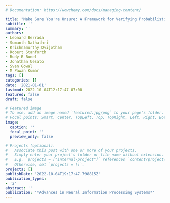 ```yaml
---
# Documentation: https://wowchemy.com/docs/managing-content/

title: "Make Sure You're Unsure: A Framework for Verifying Probabilistic Specifications"
subtitle: ''
summary: ''
authors:
- Leonard Berrada
- Sumanth Dathathri
- Krishnamurthy Dvijotham
- Robert Stanforth
- Rudy R Bunel
- Jonathan Uesato
- Sven Gowal
- M Pawan Kumar
tags: []
categories: []
date: '2021-01-01'
lastmod: 2022-10-04T12:17:47-07:00
featured: false
draft: false

# Featured image
# To use, add an image named `featured.jpg/png` to your page's folder.
# Focal points: Smart, Center, TopLeft, Top, TopRight, Left, Right, BottomLeft, Bottom, BottomRight.
image:
  caption: ''
  focal_point: ''
  preview_only: false

# Projects (optional).
#   Associate this post with one or more of your projects.
#   Simply enter your project's folder or file name without extension.
#   E.g. `projects = ["internal-project"]` references `content/project/deep-learning/index.md`.
#   Otherwise, set `projects = []`.
projects: []
publishDate: '2022-10-04T19:17:47.798815Z'
publication_types:
- '2'
abstract: ''
publication: '*Advances in Neural Information Processing Systems*'
---
```

